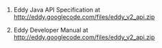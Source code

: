 1. Eddy Java API Specification at http://eddy.googlecode.com/files/eddy_v2_api.zip

2. Eddy Developer Manual at http://eddy.googlecode.com/files/eddy_v2_api.zip